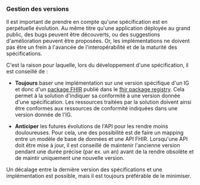### Gestion des versions

Il est important de prendre en compte qu'une spécification est en perpétuelle évolution. Au même titre qu'une application déployée au grand public, des bugs peuvent être découverts, ou des suggestions d'amélioration peuvent être proposées. Or, les implémentations ne doivent pas être un frein à l'avancée de l'interopérabilité et de la maturité des spécifications.

C'est la raison pour laquelle, lors du développement d'une spécification, il est conseillé de :

* **Toujours** baser une implémentation sur une version spécifique d'un IG et donc d'un [package FHIR](https://hl7.org/fhir/packages.html) publié dans le [fhir package registry](https://registry.fhir.org). Cela permet à la solution d'indiquer sa conformité à une version donnée d'une spécification. Les ressources traitées par la solution doivent ainsi être conformes aux ressources de conformité indiquées dans une version donnée de l'IG.

* **Anticiper** les futures évolutions de l'API pour les rendre moins douloureuses. Pour cela, une des possibilité est de faire un mapping entre un modèle de base de données et une API FHIR. Lorsqu'une API doit être mise à jour, il est conseillé de maintenir l'ancienne version pendant une durée précise (par ex. un an) avant de la rendre obsolète et de maintir uniquement une nouvelle version.

Un décalage entre la dernière version des spécifications et une implémentation est possible, mais il est toujours préférable de le minimiser.
